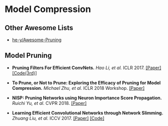 # Model Compression

## Other Awesome Lists

- [he-y/Awesome-Pruning](https://github.com/he-y/Awesome-Pruning)

## Model Pruning

- **Pruning Filters For Efficient ConvNets.** *Hao Li, et al.* ICLR 2017. [[Paper]](https://arxiv.org/pdf/1608.08710) [[Code(3rd)]](https://github.com/tyui592/Pruning_filters_for_efficient_convnets)

- **To Prune, or Not to Prune: Exploring the Efficacy of Pruning for Model Compression.** *Michael Zhu, et al.* ICLR 2018 Workshop. [[Paper]](https://arxiv.org/pdf/1710.01878.pdf)

- **NISP: Pruning Networks using Neuron Importance Score Propagation.** *Ruichi Yu, et al.* CVPR 2018. [[Paper]](https://arxiv.org/pdf/1711.05908)

- **Learning Efficient Convolutional Networks through Network Slimming.** *Zhuang Liu, et al.* ICCV 2017. [[Paper]](https://arxiv.org/pdf/1708.06519) [[Code]](https://github.com/liuzhuang13/slimming)
